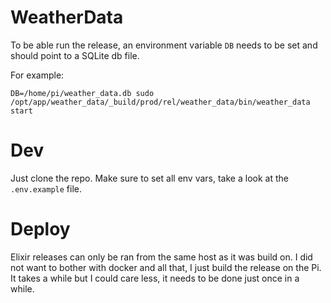 # WeatherData

To be able run the release, an environment variable `DB` needs to be set
and should point to a SQLite db file.

For example:

```
DB=/home/pi/weather_data.db sudo /opt/app/weather_data/_build/prod/rel/weather_data/bin/weather_data start
```

# Dev

Just clone the repo. Make sure to set all env vars, take a look at the `.env.example` file.

# Deploy

Elixir releases can only be ran from the same host as it was build on. I did not want to bother with docker and all that, I just build the release on the Pi. It takes a while but I could care less, it needs to be done just once in a while.
